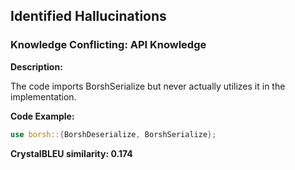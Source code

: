 ## Identified Hallucinations

### Knowledge Conflicting: API Knowledge
**Description:** 

The code imports BorshSerialize but never actually utilizes it in the implementation.

**Code Example:**
```rust
use borsh::{BorshDeserialize, BorshSerialize};
```

**CrystalBLEU similarity: 0.174** 





